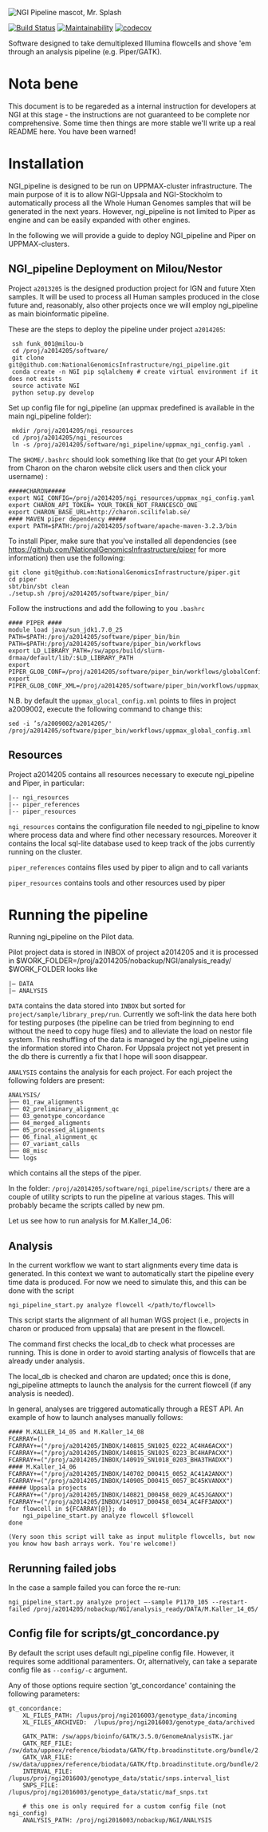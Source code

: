 ![NGI Pipeline mascot, Mr. Splash](artwork/gh-splash.png)

[![Build Status](https://travis-ci.org/NationalGenomicsInfrastructure/ngi_pipeline.svg?branch=master)](https://travis-ci.org/NationalGenomicsInfrastructure/ngi_pipeline)
[![Maintainability](https://api.codeclimate.com/v1/badges/6988dea77881c498ad78/maintainability)](https://codeclimate.com/github/NationalGenomicsInfrastructure/ngi_pipeline/maintainability)
[![codecov](https://codecov.io/gh/NationalGenomicsInfrastructure/ngi_pipeline/branch/master/graph/badge.svg)](https://codecov.io/gh/NationalGenomicsInfrastructure/ngi_pipeline)

Software designed to take demultiplexed Illumina flowcells and shove 'em through an analysis pipeline (e.g. Piper/GATK).

Nota bene
=========
This document is to be regareded as a internal instruction for developers at NGI at this stage - the instructions are not guaranteed to be complete nor comprehensive. Some time then things are more stable we'll write up a real README here. You have been warned!

Installation
============

NGI_pipeline is designed to be run on UPPMAX-cluster infrastructure. The main purpose of it is to allow  NGI-Uppsala and NGI-Stockholm to automatically process all the Whole Human Genomes samples that will be generated in the next years. However, ngi_pipeline is not limited to Piper as engine and can be easily expanded with other engines.

In the following we will provide a guide to deploy NGI_pipeline and Piper on UPPMAX-clusters.

NGI_pipeline Deployment on Milou/Nestor
-----------

Project `a2013205` is the designed production project for IGN and future Xten samples. It will be used to process all Human samples produced in the close future and, reasonably, also other projects once we will employ ngi_pipeline as main bioinformatic pipeline.

These are the steps to deploy the pipeline under project `a2014205`:
     
     ssh funk_001@milou-b
     cd /proj/a2014205/software/
     git clone git@github.com:NationalGenomicsInfrastructure/ngi_pipeline.git
     conda create -n NGI pip sqlalchemy # create virtual environment if it does not exists
     source activate NGI
     python setup.py develop

Set up config file for ngi_pipeline (an uppmax predefined is available in the main ngi_pipeline folder):

     mkdir /proj/a2014205/ngi_resources
     cd /proj/a2014205/ngi_resources
     ln -s /proj/a2014205/software/ngi_pipeline/uppmax_ngi_config.yaml .


The `$HOME/.bashrc` should look something like that (to get your API token from Charon on the charon website click users and then click your username) :


    #####CHARON#####
    export NGI_CONFIG=/proj/a2014205/ngi_resources/uppmax_ngi_config.yaml 
    export CHARON_API_TOKEN= YOUR_TOKEN_NOT_FRANCESCO_ONE
    export CHARON_BASE_URL=http://charon.scilifelab.se/
    #### MAVEN piper dependency #####
    export PATH=$PATH:/proj/a2014205/software/apache-maven-3.2.3/bin


To install Piper, make sure that you've installed all dependencies (see https://github.com/NationalGenomicsInfrastructure/piper for more information) then use the following:

    git clone git@github.com:NationalGenomicsInfrastructure/piper.git
    cd piper
    sbt/bin/sbt clean
    ./setup.sh /proj/a2014205/software/piper_bin/

Follow the instructions and add the following to you `.bashrc`

    #### PIPER ####
    module load java/sun_jdk1.7.0_25
    PATH=$PATH:/proj/a2014205/software/piper_bin/bin
    PATH=$PATH:/proj/a2014205/software/piper_bin/workflows
    export LD_LIBRARY_PATH=/sw/apps/build/slurm-drmaa/default/lib/:$LD_LIBRARY_PATH
    export PIPER_GLOB_CONF=/proj/a2014205/software/piper_bin/workflows/globalConfig.sh
    export PIPER_GLOB_CONF_XML=/proj/a2014205/software/piper_bin/workflows/uppmax_global_config.xml

N.B. by default the `uppmax_glocal_config.xml` points to files in project a2009002, execute the following command to change this:

    sed -i ’s/a2009002/a2014205/' /proj/a2014205/software/piper_bin/workflows/uppmax_global_config.xml


Resources
-----------
Project a2014205 contains all resources necessary to execute ngi_pipeline and Piper, in particular:


    |-- ngi_resources
    |-- piper_references
    |-- piper_resources


`ngi_resources` contains the configuration file needed to ngi_pipeline to know where process data and where find other necessary resources. Moreover it contains the local sql-lite database used to keep track of the jobs currently running on the cluster.

`piper_references` contains files used by piper to align and to call variants

`piper_resources` contains tools and other resources used by piper


Running the pipeline
============

Running ngi_pipeline on the Pilot data. 

Pilot project data is stored in INBOX of project a2014205 and it is processed in $WORK_FOLDER=/proj/a2014205/nobackup/NGI/analysis_ready/
$WORK_FOLDER looks like

    |— DATA 
    |— ANALYSIS

`DATA` contains the data stored into `INBOX` but sorted for `project/sample/library_prep/run`. Currently we soft-link the data here both for testing purposes (the pipeline can be tried from beginning to end without the need to copy huge files) and  to alleviate the load on nestor file system. This reshuffling of the data is managed by the ngi_pipeline using the information stored into Charon. For Uppsala project not yet present in the db there is currently a fix that I hope will soon disappear.

`ANALYSIS` contains the analysis for each project. For each project the following folders are present:

    ANALYSIS/
    ├── 01_raw_alignments
    ├── 02_preliminary_alignment_qc
    ├── 03_genotype_concordance
    ├── 04_merged_aligments
    ├── 05_processed_alignments
    ├── 06_final_alignment_qc
    ├── 07_variant_calls
    ├── 08_misc
    └── logs

which contains all the steps of the piper.

In the folder: `/proj/a2014205/software/ngi_pipeline/scripts/` there are a couple of utility scripts to run the pipeline at various stages. This will probably became the scripts called by new pm.

Let us see how to run analysis for M.Kaller_14_06:

Analysis
-----------

In the current workflow we want to start alignments every time data is generated. In this context we want to automatically start the pipeline every time data is produced. 
For now we need to simulate this, and this can be done with the script

    ngi_pipeline_start.py analyze flowcell </path/to/flowcell>

This script starts the alignment of all human WGS project (i.e., projects in charon or produced from uppsala) that are present in the flowcell.

The command first checks the local_db to check what processes are running. This is done in order to avoid starting analysis of flowcells that are already under analysis.

The local_db is checked and charon are updated; once this is done, ngi_pipeline attmepts to launch the analysis for the current flowcell (if any analysis is needed).

In general, analyses are triggered automatically through a REST API. An example of how to launch analyses manually follows:

    #### M.KALLER_14_05 and M.Kaller_14_08
    FCARRAY=()
    FCARRAY+=("/proj/a2014205/INBOX/140815_SN1025_0222_AC4HA6ACXX")
    FCARRAY+=("/proj/a2014205/INBOX/140815_SN1025_0223_BC4HAPACXX")
    FCARRAY+=("/proj/a2014205/INBOX/140919_SN1018_0203_BHA3THADXX")
    #### M.Kaller_14_06
    FCARRAY+=("/proj/a2014205/INBOX/140702_D00415_0052_AC41A2ANXX")
    FCARRAY+=("/proj/a2014205/INBOX/140905_D00415_0057_BC45KVANXX")
    ##### Uppsala projects
    FCARRAY+=("/proj/a2014205/INBOX/140821_D00458_0029_AC45JGANXX")
    FCARRAY+=("/proj/a2014205/INBOX/140917_D00458_0034_AC4FF3ANXX")
    for flowcell in ${FCARRAY[@]}; do
        ngi_pipeline_start.py analyze flowcell $flowcell
    done

    (Very soon this script will take as input mulitple flowcells, but now you know how bash arrays work. You're welcome!)



Rerunning failed jobs
---------------------
In the case a sample failed you can force the re-run:

    ngi_pipeline_start.py analyze project —-sample P1170_105 --restart-failed /proj/a2014205/nobackup/NGI/analysis_ready/DATA/M.Kaller_14_05/


Config file for scripts/gt_concordance.py
-------------------------
By default the script uses default ngi_pipeline config file. However, it requires some additional paramenters. Or, alternatively, can take a separate config file as `--config/-c` argument.

Any of those options require section 'gt_concordance' containing the following parameters:

```
gt_concordance:
    XL_FILES_PATH: /lupus/proj/ngi2016003/genotype_data/incoming
    XL_FILES_ARCHIVED:  /lupus/proj/ngi2016003/genotype_data/archived

    GATK_PATH: /sw/apps/bioinfo/GATK/3.5.0/GenomeAnalysisTK.jar
    GATK_REF_FILE: /sw/data/uppnex/reference/biodata/GATK/ftp.broadinstitute.org/bundle/2.8/b37/human_g1k_v37.fasta
    GATK_VAR_FILE: /sw/data/uppnex/reference/biodata/GATK/ftp.broadinstitute.org/bundle/2.8/b37/dbsnp_138.b37.vcf
    INTERVAL_FILE: /lupus/proj/ngi2016003/genotype_data/static/snps.interval_list
    SNPS_FILE: /lupus/proj/ngi2016003/genotype_data/static/maf_snps.txt

    # this one is only required for a custom config file (not ngi_config)
    ANALYSIS_PATH: /proj/ngi2016003/nobackup/NGI/ANALYSIS
```
